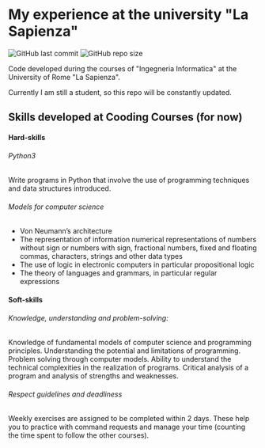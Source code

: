 # My experience at the university "La Sapienza"
![GitHub last commit](https://img.shields.io/github/last-commit/Nikappa57/My-Sapienza-Experience?style=for-the-badge) ![GitHub repo size](https://img.shields.io/github/repo-size/Nikappa57/My-Sapienza-Experience?style=for-the-badge)

Code developed during the courses of "Ingegneria Informatica" at the University of Rome "La Sapienza".

Currently I am still a student, so this repo will be constantly updated.

## Skills developed at Cooding Courses (for now)

#### Hard-skills
###### Python3 
Write programs in Python that involve the use of programming techniques and data structures introduced.

###### Models for computer science
- Von Neumann’s architecture
- The representation of information
numerical representations of numbers without sign or numbers with sign, fractional numbers, fixed and floating commas, characters, strings and other data types
- The use of logic in electronic computers in particular propositional logic
- The theory of languages and grammars, in particular regular expressions

#### Soft-skills
###### Knowledge, understanding and problem-solving:
Knowledge of fundamental models of computer science and programming principles.
Understanding the potential and limitations of programming. 
Problem solving through computer models.
Ability to understand the technical complexities in the realization of programs.
Critical analysis of a program and analysis of strengths and weaknesses.

###### Respect guidelines and deadliness
Weekly exercises are assigned to be completed within 2 days. 
These help you to practice with command requests and manage your time (counting the time spent to follow the other courses).
